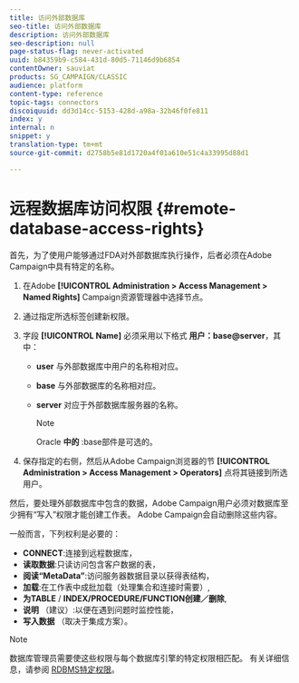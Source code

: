 ```yaml
---
title: 访问外部数据库
seo-title: 访问外部数据库
description: 访问外部数据库
seo-description: null
page-status-flag: never-activated
uuid: b84359b9-c584-431d-80d5-71146d9b6854
contentOwner: sauviat
products: SG_CAMPAIGN/CLASSIC
audience: platform
content-type: reference
topic-tags: connectors
discoiquuid: dd3d14cc-5153-428d-a98a-32b46f0fe811
index: y
internal: n
snippet: y
translation-type: tm+mt
source-git-commit: d2758b5e81d1720a4f01a610e51c4a33995d88d1

---
```



# 远程数据库访问权限 {#remote-database-access-rights}

首先，为了使用户能够通过FDA对外部数据库执行操作，后者必须在Adobe Campaign中具有特定的名称。

1. 在Adobe **[!UICONTROL Administration > Access Management > Named Rights]** Campaign资源管理器中选择节点。
1. 通过指定所选标签创建新权限。
1. 字段 **[!UICONTROL Name]** 必须采用以下格式 **用户：base@server**，其中：

   * **user** 与外部数据库中用户的名称相对应。
   * **base** 与外部数据库的名称相对应。
   * **server** 对应于外部数据库服务器的名称。

      >[!NOTE]
      >
      >Oracle **中的** :base部件是可选的。

1. 保存指定的右侧，然后从Adobe Campaign浏览器的节 **[!UICONTROL Administration > Access Management > Operators]** 点将其链接到所选用户。

然后，要处理外部数据库中包含的数据，Adobe Campaign用户必须对数据库至少拥有“写入”权限才能创建工作表。 Adobe Campaign会自动删除这些内容。

一般而言，下列权利是必要的：

* **CONNECT**:连接到远程数据库，
* **读取数据**:只读访问包含客户数据的表，
* **阅读“MetaData”**:访问服务器数据目录以获得表结构，
* **加载**:在工作表中成批加载（处理集合和连接时需要）,
* **为TABLE** / **INDEX/PROCEDURE/FUNCTION创建／删除**,
* **说明** （建议）:以便在遇到问题时监控性能，
* **写入数据** （取决于集成方案）。

>[!NOTE]
>
>数据库管理员需要使这些权限与每个数据库引擎的特定权限相匹配。 有关详细信息，请参阅 [RDBMS特定权限](https://docs.campaign.adobe.com/doc/AC6.1/en/technicalResources/technicalResources.html)。